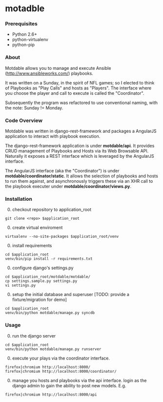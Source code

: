 motadble
========

### Prerequisites
* Python 2.6+
* python-virtualenv
* python-pip


### About
Motdable allows you to manage and execute Ansible (http://www.ansibleworks.com/) playbooks. 


It was written on a Sunday, in the spirit of NFL games; so I elected to think of Playbooks 
as "Play Calls" and hosts as "Players". The interface where you choose the player and call 
to execute is called the "Coordinator".

Subsequently the program was refactored to use conventional naming, with the note: Sunday != Monday.


### Code Overview

Motdable was written in django-rest-framework and packages a AngularJS application to interact
with playbook execution.

The django-rest-framework application is under **motdable/api**. It provides CRUD management
of Playbooks and Hosts via its Web Browsable API. Naturally it exposes a REST interface
which is leveraged by the AngularJS interface.

The AngularJS interface (aka the "Coordinator") is under **motdable/coordinator/static**. It
allows the selection of playbooks and hosts to run them against, and asynchronously triggers
these via an XHR call to the playbook executer under **motdable/coordinator/views.py**.


### Installation

0. checkout repository to application_root
  
  ```
  git clone <repo> $application_root 
  ```

0. create virtual enviroment

  ```
  virtualenv --no-site-packages $application_root/venv
  ```

0. install requirements

  ```
  cd $application_root
  venv/bin/pip install -r requirements.txt
  ```

0. configure django's settings.py
  ```
  cd $application_root/motdable/motdable/
  cp settings.sample.py settings.py
  vi settings.py
  ```
  
0. setup the initial database and superuser [TODO: provide a fixture/migration for demo]
  ```
  cd $application_root
  venv/bin/python motdable/manage.py syncdb
  ```


### Usage

0. run the django server
  ```
  cd $application_root
  venv/bin/python motdable/manage.py runserver
  ```
  
0. execute your plays via the coordinator interface.
  ```
  firefox|chromium http://localhost:8000/
  firefox|chromium http://localhost:8000/coordinator/
  ```
  
0. manage you hosts and playbooks via the api interface. login as the django admin to gain the ability to post new models. E.g.
  ```
  firefox|chromium http://localhost:8000/api
  ```


